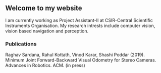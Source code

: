 ## Welcome to my website

I am currently working as Project Assistant-II at CSIR-Central Scientific Instruments Organisation. My research intrests include computer vision, vision based navigation and perception.

### Publications

Raghav Sardana, Rahul Kottath, Vinod Karar, Shashi Poddar (2019). Minimum Joint Forward-Backward Visual Odometry for Stereo Cameras. Advances in Robotics. ACM. (in press)

